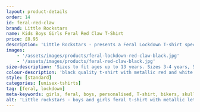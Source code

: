 ```yaml
---
layout: product-details
order: 14
id: feral-red-claw
brand: Little Rockstars
name: Kids Boys Girls Feral Red Claw T-Shirt
price: £8.95
description: 'Little Rockstars - presents a Feral Lockdown T-shirt specially designed for the child that just wont sit still, never listens and breaks everything they get their hands on! Why not decorate your little ones with this warning message for others to heed during these strange times.'
images: 
    - '/assets/images/products/feral-lockdown-red-claw-black.jpg'
    - '/assets/images/products/feral-red-claw-black.jpg'
size-description: 'Sizes to fit ages up to 13 years. Sizes 3-4 years, 5-6 years, 7-8 years, 9-11 years, 12-13 years.'
colour-description: 'black quality t-shirt with metallic red and white lettering.'
style: [standard]
categories: [unisex-tshirts]
tag: [feral, lockdown]
meta-keywords: girls, feral, boys, personalised, T-shirt, bikers, skulls, cool, cute, little, lady, skull, lucky, rider, rock, rocker, grunge, metal, punk, skater, skull and cross bones, girls skull t-shirt, girls skull tee, gigs, festivals, look cool, toddler, teen
alt: 'Little rockstars - boys and girls feral t-shirt with metallic lettering perfect for birthdays or as a gift or present for your feral little rockstars'
---
```

